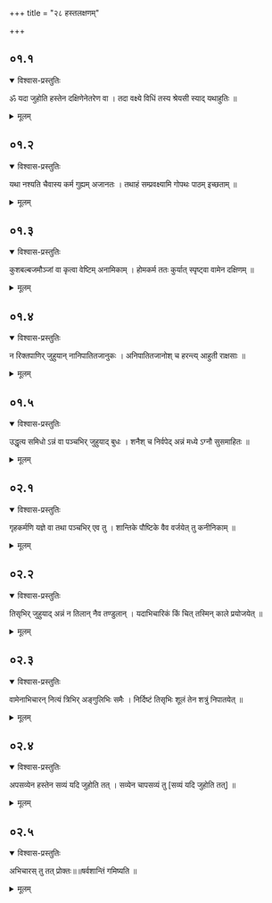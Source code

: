 +++
title = "२८ हस्तलक्षणम्"

+++
## ०१.१

<details open><summary>विश्वास-प्रस्तुतिः</summary>

ॐ यदा जुहोति हस्तेन दक्षिणेनेतरेण वा । तदा वक्ष्ये विधिं तस्य श्रेयसी स्याद् यथाहुतिः ॥  
</details>

<details><summary>मूलम्</summary>

ॐ यदा जुहोति हस्तेन दक्षिणेनेतरेण वा । तदा वक्ष्ये विधिं तस्य श्रेयसी स्याद् यथाहुतिः ॥  
</details>


## ०१.२

<details open><summary>विश्वास-प्रस्तुतिः</summary>

यथा नश्यति चैवास्य कर्म गुह्यम् अजानतः । तथाहं सम्प्रवक्ष्यामि गोपथः पाठम् इच्छताम् ॥  
</details>

<details><summary>मूलम्</summary>

यथा नश्यति चैवास्य कर्म गुह्यम् अजानतः । तथाहं सम्प्रवक्ष्यामि गोपथः पाठम् इच्छताम् ॥  
</details>


## ०१.३

<details open><summary>विश्वास-प्रस्तुतिः</summary>

कुशबल्बजमौञ्जां वा कृत्वा वेष्टिम् अनामिकाम् । होमकर्म ततः कुर्यात् स्पृष्ट्वा वामेन दक्षिणम् ॥  
</details>

<details><summary>मूलम्</summary>

कुशबल्बजमौञ्जां वा कृत्वा वेष्टिम् अनामिकाम् । होमकर्म ततः कुर्यात् स्पृष्ट्वा वामेन दक्षिणम् ॥  
</details>


## ०१.४

<details open><summary>विश्वास-प्रस्तुतिः</summary>

न रिक्तपाणिर् जुहुयान् नानिपातितजानुकः । अनिपातितजानोश् च हरन्त्य् आहुती राक्षसाः ॥  
</details>

<details><summary>मूलम्</summary>

न रिक्तपाणिर् जुहुयान् नानिपातितजानुकः । अनिपातितजानोश् च हरन्त्य् आहुती राक्षसाः ॥  
</details>


## ०१.५

<details open><summary>विश्वास-प्रस्तुतिः</summary>

उद्धृत्य समिधो ऽन्नं वा पञ्चभिर् जुहुयाद् बुधः । शनैश् च निर्वपेद् अन्नं मध्ये ऽग्नौ सुसमाहितः ॥  
</details>

<details><summary>मूलम्</summary>

उद्धृत्य समिधो ऽन्नं वा पञ्चभिर् जुहुयाद् बुधः । शनैश् च निर्वपेद् अन्नं मध्ये ऽग्नौ सुसमाहितः ॥  
</details>


## ०२.१

<details open><summary>विश्वास-प्रस्तुतिः</summary>

गृहकर्मणि यज्ञे वा तथा पञ्चभिर् एव तु । शान्तिके पौष्टिके वैव वर्जयेत् तु कनीनिकाम् ॥  
</details>

<details><summary>मूलम्</summary>

गृहकर्मणि यज्ञे वा तथा पञ्चभिर् एव तु । शान्तिके पौष्टिके वैव वर्जयेत् तु कनीनिकाम् ॥  
</details>


## ०२.२

<details open><summary>विश्वास-प्रस्तुतिः</summary>

तिसृभिर् जुहुयाद् अन्नं न तिलान् नैव तण्डुलान् । यदाभिचारिकं किं चित् तस्मिन् काले प्रयोजयेत् ॥  
</details>

<details><summary>मूलम्</summary>

तिसृभिर् जुहुयाद् अन्नं न तिलान् नैव तण्डुलान् । यदाभिचारिकं किं चित् तस्मिन् काले प्रयोजयेत् ॥  
</details>


## ०२.३

<details open><summary>विश्वास-प्रस्तुतिः</summary>

वामेनाभिचारन् नित्यं त्रिभिर् अङ्गुलिभिः समैः । निर्दिष्टं तिसृभिः शूलं तेन शत्रुं निपातयेत् ॥  
</details>

<details><summary>मूलम्</summary>

वामेनाभिचारन् नित्यं त्रिभिर् अङ्गुलिभिः समैः । निर्दिष्टं तिसृभिः शूलं तेन शत्रुं निपातयेत् ॥  
</details>


## ०२.४

<details open><summary>विश्वास-प्रस्तुतिः</summary>

अपसव्येन हस्तेन सव्यं यदि जुहोति तत् । सव्येन चापसव्यं तु [सव्यं यदि जुहोति तत्] ॥  
</details>

<details><summary>मूलम्</summary>

अपसव्येन हस्तेन सव्यं यदि जुहोति तत् । सव्येन चापसव्यं तु [सव्यं यदि जुहोति तत्] ॥  
</details>


## ०२.५

<details open><summary>विश्वास-प्रस्तुतिः</summary>

अभिचारस् तु तत् प्रोक्तः॥॥षर्वशान्तिं गमिष्यति ॥
</details>

<details><summary>मूलम्</summary>

अभिचारस् तु तत् प्रोक्तः॥॥षर्वशान्तिं गमिष्यति ॥
</details>


